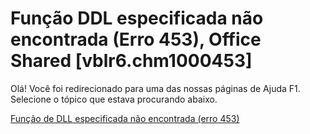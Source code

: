 
# Função DDL especificada não encontrada (Erro 453), Office Shared [vblr6.chm1000453]

Olá! Você foi redirecionado para uma das nossas páginas de Ajuda F1. Selecione o tópico que estava procurando abaixo.

[Função de DLL especificada não encontrada (erro 453)](http://msdn.microsoft.com/library/5065c4a8-e5fb-2c47-0c8b-25afcbe2c2f3%28Office.15%29.aspx)
